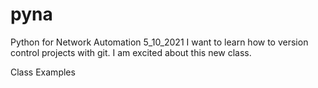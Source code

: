 # pyna
Python for Network Automation 5_10_2021
I want to learn how to version control projects with git. 
I am excited about this new class. 

Class Examples
